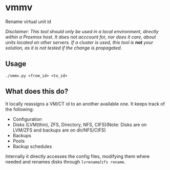 # vmmv
Rename virtual unit id

*Disclaimer: This tool should only be used in a local environment, directly within a Proxmox host. It does not acccount for, nor does it care, about units located on other servers. If a cluster is used, this tool is* **not** *your solution, as it is not tested if the change is propagated.*

## Usage
```
./vmmv.py <from_id> <to_id>
```

## What does this do?
It locally reassigns a VM/CT id to an another available one. It keeps track of the following:

- Configuration
- Disks (LVM(thin), ZFS, Directory, NFS, CIFS)(Note: Disks are on LVM/ZFS and backups are on dir/NFS/CIFS)
- Backups
- Pools
- Backup schedules

Internally it directly accesses the config files, modifying them where needed and renames disks through `lvrename`/`zfs rename`.
